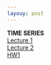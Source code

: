 ```yaml
---
layouy: post
---
```

<body background="/images/background.jpg"></body>
<b>TIME SERIES</b><br>
<a href="/Classes/time series/FTS-Lecture 1.pdf">Lecture 1</a><br>
<a href="/Classes/time series/FTS-Lecture 2.pdf">Lecture 2</a><br>
<a href="/Classes/time series/Financial Time Series - Homework 1.pdf">HW1</a>


